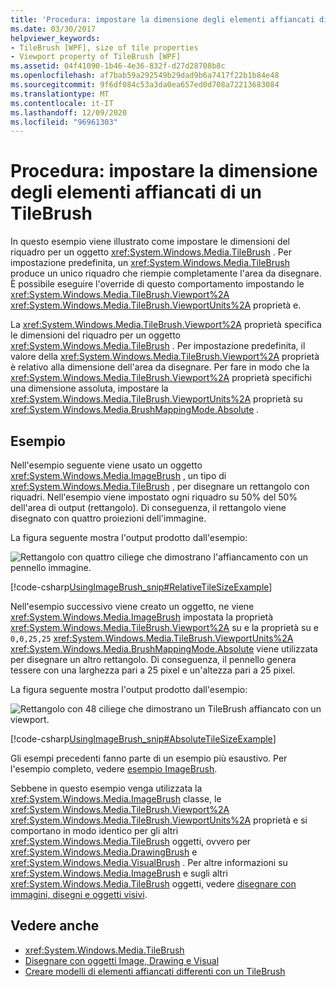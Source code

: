 ```yaml
---
title: 'Procedura: impostare la dimensione degli elementi affiancati di un TileBrush'
ms.date: 03/30/2017
helpviewer_keywords:
- TileBrush [WPF], size of tile properties
- Viewport property of TileBrush [WPF]
ms.assetid: 04f41090-1b46-4e36-832f-d27d28708b8c
ms.openlocfilehash: af7bab59a292549b29dad9b6a7417f22b1b84e48
ms.sourcegitcommit: 9f6df084c53a3da0ea657ed0d708a72213683084
ms.translationtype: MT
ms.contentlocale: it-IT
ms.lasthandoff: 12/09/2020
ms.locfileid: "96961303"
---
```

# <a name="how-to-set-the-tile-size-for-a-tilebrush"></a>Procedura: impostare la dimensione degli elementi affiancati di un TileBrush

In questo esempio viene illustrato come impostare le dimensioni del riquadro per un oggetto <xref:System.Windows.Media.TileBrush> . Per impostazione predefinita, un <xref:System.Windows.Media.TileBrush> produce un unico riquadro che riempie completamente l'area da disegnare. È possibile eseguire l'override di questo comportamento impostando le <xref:System.Windows.Media.TileBrush.Viewport%2A> <xref:System.Windows.Media.TileBrush.ViewportUnits%2A> proprietà e.

La <xref:System.Windows.Media.TileBrush.Viewport%2A> proprietà specifica le dimensioni del riquadro per un oggetto <xref:System.Windows.Media.TileBrush> . Per impostazione predefinita, il valore della <xref:System.Windows.Media.TileBrush.Viewport%2A> proprietà è relativo alla dimensione dell'area da disegnare. Per fare in modo che la <xref:System.Windows.Media.TileBrush.Viewport%2A> proprietà specifichi una dimensione assoluta, impostare la <xref:System.Windows.Media.TileBrush.ViewportUnits%2A> proprietà su <xref:System.Windows.Media.BrushMappingMode.Absolute> .

## <a name="example"></a>Esempio

Nell'esempio seguente viene usato un oggetto <xref:System.Windows.Media.ImageBrush> , un tipo di <xref:System.Windows.Media.TileBrush> , per disegnare un rettangolo con riquadri. Nell'esempio viene impostato ogni riquadro su 50% del 50% dell'area di output (rettangolo). Di conseguenza, il rettangolo viene disegnato con quattro proiezioni dell'immagine.

La figura seguente mostra l'output prodotto dall'esempio:

![Rettangolo con quattro ciliege che dimostrano l'affiancamento con un pennello immagine.](./media/how-to-set-the-tile-size-for-a-tilebrush/rectangle-tile-image-brush.png)

[!code-csharp[UsingImageBrush_snip#RelativeTileSizeExample](~/samples/snippets/csharp/VS_Snippets_Wpf/UsingImageBrush_snip/CSharp/TileSizeExample.cs#relativetilesizeexample)]

Nell'esempio successivo viene creato un oggetto, ne viene <xref:System.Windows.Media.ImageBrush> impostata la proprietà <xref:System.Windows.Media.TileBrush.Viewport%2A> su e la proprietà su e `0,0,25,25` <xref:System.Windows.Media.TileBrush.ViewportUnits%2A> <xref:System.Windows.Media.BrushMappingMode.Absolute> viene utilizzata per disegnare un altro rettangolo. Di conseguenza, il pennello genera tessere con una larghezza pari a 25 pixel e un'altezza pari a 25 pixel.

La figura seguente mostra l'output prodotto dall'esempio:

![Rettangolo con 48 ciliege che dimostrano un TileBrush affiancato con un viewport.](./media/how-to-set-the-tile-size-for-a-tilebrush/25-x-25-viewport-tilebrush.png)

[!code-csharp[UsingImageBrush_snip#AbsoluteTileSizeExample](~/samples/snippets/csharp/VS_Snippets_Wpf/UsingImageBrush_snip/CSharp/TileSizeExample.cs#absolutetilesizeexample)]

Gli esempi precedenti fanno parte di un esempio più esaustivo. Per l'esempio completo, vedere [esempio ImageBrush](https://github.com/Microsoft/WPF-Samples/tree/master/Graphics/ImageBrush).

Sebbene in questo esempio venga utilizzata la <xref:System.Windows.Media.ImageBrush> classe, le <xref:System.Windows.Media.TileBrush.Viewport%2A> <xref:System.Windows.Media.TileBrush.ViewportUnits%2A> proprietà e si comportano in modo identico per gli altri <xref:System.Windows.Media.TileBrush> oggetti, ovvero per <xref:System.Windows.Media.DrawingBrush> e <xref:System.Windows.Media.VisualBrush> . Per altre informazioni su <xref:System.Windows.Media.ImageBrush> e sugli altri <xref:System.Windows.Media.TileBrush> oggetti, vedere [disegnare con immagini, disegni e oggetti visivi](painting-with-images-drawings-and-visuals.md).

## <a name="see-also"></a>Vedere anche

- <xref:System.Windows.Media.TileBrush>
- [Disegnare con oggetti Image, Drawing e Visual](painting-with-images-drawings-and-visuals.md)
- [Creare modelli di elementi affiancati differenti con un TileBrush](how-to-create-different-tile-patterns-with-a-tilebrush.md)
